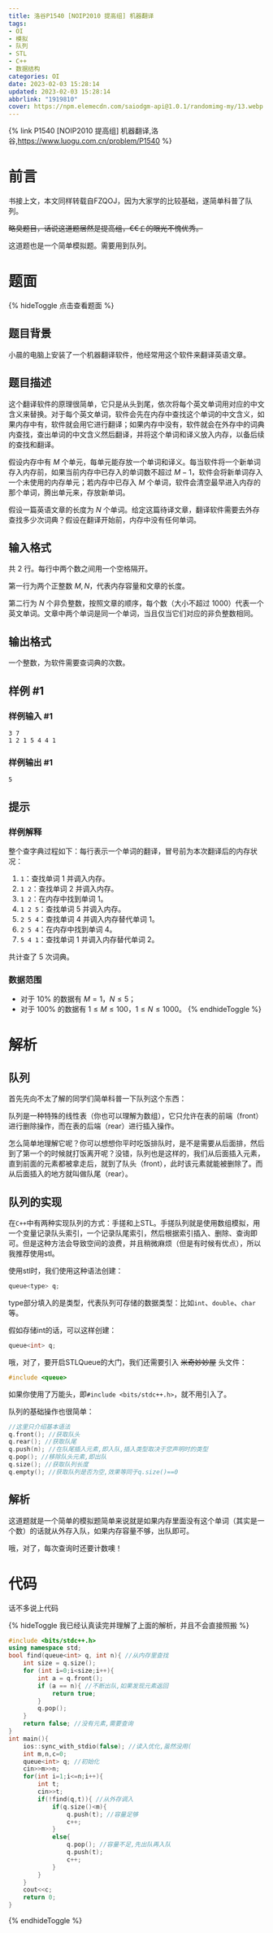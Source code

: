 ```yaml
---
title: 洛谷P1540 [NOIP2010 提高组] 机器翻译
tags: 
- OI
- 模拟
- 队列
- STL
- C++
- 数据结构
categories: OI
date: 2023-02-03 15:28:14
updated: 2023-02-03 15:28:14
abbrlink: "1919810"
cover: https://npm.elemecdn.com/saiodgm-api@1.0.1/randomimg-my/13.webp
---
```

{% link P1540 [NOIP2010 提高组] 机器翻译,洛谷,https://www.luogu.com.cn/problem/P1540 %}
# 前言

书接上文，本文同样转载自FZQOJ，因为大家学的比较基础，遂简单科普了队列。

~~略臭题目，话说这道题居然是提高组，€€￡的眼光不愧优秀。~~

这道题也是一个简单模拟题。需要用到队列。

# 题面

{% hideToggle 点击查看题面 %}
## 题目背景

小晨的电脑上安装了一个机器翻译软件，他经常用这个软件来翻译英语文章。

## 题目描述

这个翻译软件的原理很简单，它只是从头到尾，依次将每个英文单词用对应的中文含义来替换。对于每个英文单词，软件会先在内存中查找这个单词的中文含义，如果内存中有，软件就会用它进行翻译；如果内存中没有，软件就会在外存中的词典内查找，查出单词的中文含义然后翻译，并将这个单词和译义放入内存，以备后续的查找和翻译。

假设内存中有 $M$ 个单元，每单元能存放一个单词和译义。每当软件将一个新单词存入内存前，如果当前内存中已存入的单词数不超过 $M-1$，软件会将新单词存入一个未使用的内存单元；若内存中已存入 $M$ 个单词，软件会清空最早进入内存的那个单词，腾出单元来，存放新单词。

假设一篇英语文章的长度为 $N$ 个单词。给定这篇待译文章，翻译软件需要去外存查找多少次词典？假设在翻译开始前，内存中没有任何单词。

## 输入格式

共 $2$ 行。每行中两个数之间用一个空格隔开。

第一行为两个正整数 $M,N$，代表内存容量和文章的长度。

第二行为 $N$ 个非负整数，按照文章的顺序，每个数（大小不超过 $1000$）代表一个英文单词。文章中两个单词是同一个单词，当且仅当它们对应的非负整数相同。

## 输出格式

一个整数，为软件需要查词典的次数。

## 样例 #1

### 样例输入 #1

```
3 7
1 2 1 5 4 4 1
```

### 样例输出 #1

```
5
```

## 提示

### 样例解释

整个查字典过程如下：每行表示一个单词的翻译，冒号前为本次翻译后的内存状况：

1. `1`：查找单词 1 并调入内存。
2. `1 2`：查找单词 2 并调入内存。
3. `1 2`：在内存中找到单词 1。
4. `1 2 5`：查找单词 5 并调入内存。
5. `2 5 4`：查找单词 4 并调入内存替代单词 1。
6. `2 5 4`：在内存中找到单词 4。
7. `5 4 1`：查找单词 1 并调入内存替代单词 2。

共计查了 $5$ 次词典。

### 数据范围

- 对于 $10\%$ 的数据有 $M=1$，$N \leq 5$；
- 对于 $100\%$ 的数据有 $1 \leq M \leq 100$，$1 \leq N \leq 1000$。
{% endhideToggle %}

# 解析

## 队列

首先先向不太了解的同学们简单科普一下队列这个东西：

队列是一种特殊的线性表（你也可以理解为数组），它只允许在表的前端（front）进行删除操作，而在表的后端（rear）进行插入操作。

怎么简单地理解它呢？你可以想想你平时吃饭排队时，是不是需要从后面排，然后到了第一个的时候就打饭离开呢？没错，队列也是这样的，我们从后面插入元素，直到前面的元素都被拿走后，就到了队头（front），此时该元素就能被删除了。而从后面插入的地方就叫做队尾（rear）。

## 队列的实现

在`C++`中有两种实现队列的方式：手搓和上STL。手搓队列就是使用数组模拟，用一个变量记录队头索引，一个记录队尾索引，然后根据索引插入、删除、查询即可。但是这种方法会导致空间的浪费，并且稍微麻烦（但是有时候有优点），所以我推荐使用stl。

使用stl时，我们使用这种语法创建：

```cpp
queue<type> q;
```

type部分填入的是类型，代表队列可存储的数据类型：比如`int`、`double`、`char`等。

假如存储int的话，可以这样创建：

```cpp
queue<int> q;
```

哦，对了，要开启STLQueue的大门，我们还需要引入 ~~米奇妙妙屋~~ 头文件：

```cpp
#include <queue>
```

如果你使用了万能头，即`#include <bits/stdc++.h>`，就不用引入了。

队列的基础操作也很简单：

```cpp
//这里只介绍基本语法
q.front(); //获取队头
q.rear(); //获取队尾
q.push(n); //在队尾插入元素,即入队,插入类型取决于您声明时的类型
q.pop(); //移除队头元素,即出队
q.size(); //获取队列长度
q.empty(); //获取队列是否为空,效果等同于q.size()==0
```

## 解析

这道题就是一个简单的模拟题简单来说就是如果内存里面没有这个单词（其实是一个数）的话就从外存入队，如果内存容量不够，出队即可。

哦，对了，每次查询时还要计数噢！

# 代码

话不多说上代码

{% hideToggle 我已经认真读完并理解了上面的解析，并且不会直接照搬 %}

```cpp
#include <bits/stdc++.h>
using namespace std;
bool find(queue<int> q, int n){ //从内存里查找
    int size = q.size();
    for (int i=0;i<size;i++){
        int a = q.front();
        if (a == n){ //不断出队,如果发现元素返回
            return true;
        }
        q.pop();
    }
    return false; //没有元素,需要查询
}
int main(){
    ios::sync_with_stdio(false); //读入优化,虽然没用(
    int m,n,c=0;
    queue<int> q; //初始化
    cin>>m>>n;
    for(int i=1;i<=n;i++){
        int t; 
        cin>>t;
        if(!find(q,t)){ //从外存调入
            if(q.size()<m){
                q.push(t); //容量足够
                c++;
            }
            else{
                q.pop(); //容量不足,先出队再入队
                q.push(t);
                c++;
            }
        }
    }
    cout<<c; 
	return 0;
}
```

{% endhideToggle %}